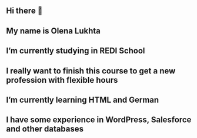 ## Hi there 👋

## My name is Olena Lukhta
## I’m currently studying in REDI School
## I really want to finish this course to get a new profession with flexible hours 
## I’m currently learning HTML and German
## I have some experience in WordPress, Salesforce and other databases
